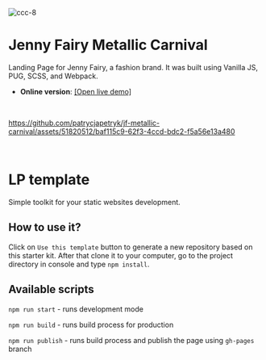 
![ccc-8](https://github.com/patrycjapetryk/jf-metallic-carnival/assets/51820512/6b480f6d-796b-4ab5-9e81-3a8266a5a6b3)

# Jenny Fairy Metallic Carnival

Landing Page for Jenny Fairy, a fashion brand. It was built using Vanilla JS, PUG, SCSS, and Webpack.

- **Online version**: [[Open live demo]](https://jf-matallic-carnival.netlify.app)

&nbsp;

https://github.com/patrycjapetryk/jf-metallic-carnival/assets/51820512/baf115c9-62f3-4ccd-bdc2-f5a56e13a480

&nbsp;

# LP template

Simple toolkit for your static websites development.

## How to use it?

Click on `Use this template` button to generate a new repository based on this starter kit. After that clone it to your computer, go to the project directory in console and type `npm install`.

## Available scripts

`npm run start` - runs development mode

`npm run build` - runs build process for production

`npm run publish` - runs build process and publish the page using `gh-pages` branch
